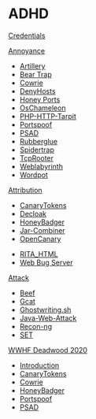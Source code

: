 # ADHD

[Credentials](ADHD/Credentials.md)

[Annoyance]()

  - [Artillery](Tools/Annoyance/Artillery.md)
  - [Bear Trap](Tools/Annoyance/BearTrap.md)
  - [Cowrie](Tools/Annoyance/Cowrie.md)
  - [DenyHosts](Tools/Annoyance/DenyHosts.md)
  - [Honey Ports](Tools/Annoyance/HoneyPorts.md)
  - [OsChameleon](Tools/Annoyance/OsChameleon.md)
  - [PHP-HTTP-Tarpit](Tools/Annoyance/PHP-HTTP-Tarpit.md)
  - [Portspoof](Tools/Annoyance/Portspoof.md)
  - [PSAD](Tools/Annoyance/PSAD.md)
  - [Rubberglue](Tools/Annoyance/Rubberglue.md)
  - [Spidertrap](Tools/Annoyance/Spidertrap.md)
  - [TcpRooter](Tools/Annoyance/TCPRooter.md)
  - [Weblabyrinth](Tools/Annoyance/Weblabyrinth.md)
  - [Wordpot](Tools/Annoyance/Wordpot.md)

[Attribution]()

  - [CanaryTokens](Tools/Attribution/CanaryTokens.md)
  - [Decloak](Tools/Attribution/Decloak.md)
  - [HoneyBadger](Tools/Attribution/HoneyBadger.md)
  - [Jar-Combiner](Tools/Attribution/Jar-Combiner.md)
  - [OpenCanary](Tools/Attribution/OpenCanary.md)
  <!--- [RITA](Tools/Attribution/RITA.md)-->
  - [RITA_HTML](Tools/Attribution/rita_html.md)
  - [Web Bug Server](Tools/Attribution/WebBugServer.md)

[Attack]()

  - [Beef](Tools/Attack/Beef.md)
  - [Gcat](Tools/Attack/Gcat.md)
  - [Ghostwriting.sh](Tools/Attack/Ghostwriting.md)
  - [Java-Web-Attack](Tools/Attack/Java-Web-Attack.md)
  - [Recon-ng](Tools/Attack/Recon-ng.md)
  - [SET](Tools/Attack/SET.md)

[WWHF Deadwood 2020]()

  - [Introduction](WWHF/2020/Deadwood/Intro_WWHF2020_Deadwood.md)
  - [CanaryTokens](WWHF/2020/Deadwood/CanaryTokens_WWHF2020_Deadwood.md)
  - [Cowrie](WWHF/2020/Deadwood/Cowrie_WWHF2020_Deadwood.md)
  - [HoneyBadger](WWHF/2020/Deadwood/HoneyBadger_WWHF2020_Deadwood.md)
  - [Portspoof](WWHF/2020/Deadwood/Portspoof_WWHF2020_Deadwood.md)
  - [PSAD](WWHF/2020/Deadwood/PSAD_WWHF2020_Deadwood.md)
